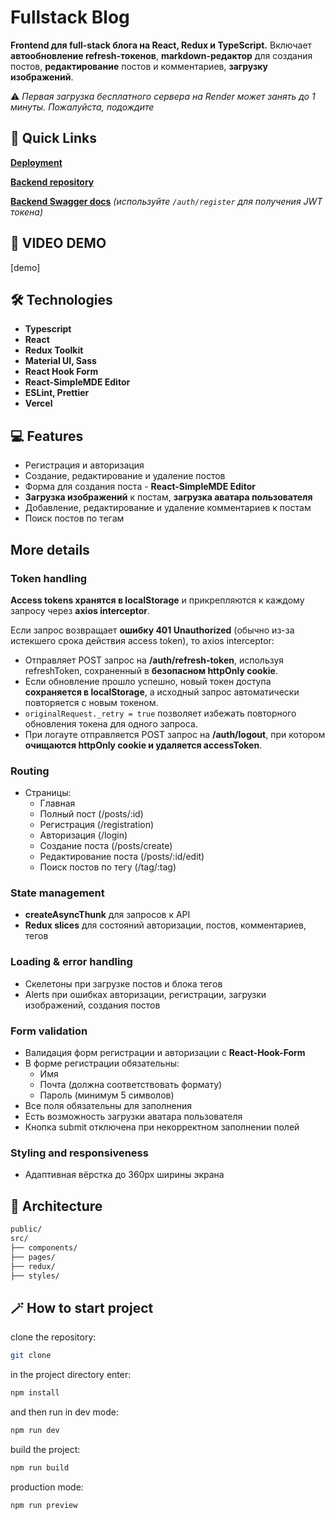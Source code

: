 # Fullstack Blog

**Frontend для full-stack блога на React, Redux и TypeScript.** Включает **автообновление refresh-токенов**, **markdown-редактор** для создания постов, **редактирование** постов и комментариев, **загрузку изображений**.

⚠️ _Первая загрузка бесплатного сервера на Render может занять до 1 минуты. Пожалуйста, подождите_

## 🔗 Quick Links

[**Deployment**](https://blog-frontend-rho-bice.vercel.app/)

[**Backend repository**](https://github.com/TatyanaZakiryanova/blog-backend-prisma)

[**Backend Swagger docs**](https://blog-backend-prisma-sv62.onrender.com/api-docs/) _(используйте `/auth/register` для получения JWT токена)_

## 🎥 VIDEO DEMO

[demo]

## 🛠️ Technologies

- **Typescript**
- **React**
- **Redux Toolkit**
- **Material UI, Sass**
- **React Hook Form**
- **React-SimpleMDE Editor**
- **ESLint, Prettier**
- **Vercel**

## 💻 Features

- Регистрация и авторизация
- Создание, редактирование и удаление постов
- Форма для создания поста - **React-SimpleMDE Editor**
- **Загрузка изображений** к постам, **загрузка аватара пользователя**
- Добавление, редактирование и удаление комментариев к постам
- Поиск постов по тегам

## More details

### Token handling

**Access tokens хранятся в localStorage** и прикрепляются к каждому запросу через **axios interceptor**.

Если запрос возвращает **ошибку 401 Unauthorized** (обычно из-за истекшего срока действия access token), то axios interceptor:

- Отправляет POST запрос на **/auth/refresh-token**, используя refreshToken, сохраненный в **безопасном httpOnly cookie**.
- Если обновление прошло успешно, новый токен доступа **сохраняется в localStorage**, а исходный запрос автоматически повторяется с новым токеном.
- `originalRequest._retry = true` позволяет избежать повторного обновления токена для одного запроса.
- При логауте отправляется POST запрос на **/auth/logout**, при котором **очищаются httpOnly cookie и удаляется accessToken**.

### Routing

- Страницы:
  - Главная
  - Полный пост (/posts/:id)
  - Регистрация (/registration)
  - Авторизация (/login)
  - Создание поста (/posts/create)
  - Редактирование поста (/posts/:id/edit)
  - Поиск постов по тегу (/tag/:tag)

### State management

- **createAsyncThunk** для запросов к API
- **Redux slices** для состояний авторизации, постов, комментариев, тегов

### Loading & error handling

- Скелетоны при загрузке постов и блока тегов
- Alerts при ошибках авторизации, регистрации, загрузки изображений, создания постов

### Form validation

- Валидация форм регистрации и авторизации с **React-Hook-Form**
- В форме регистрации обязательны:
  - Имя
  - Почта (должна соответствовать формату)
  - Пароль (минимум 5 символов)
- Все поля обязательны для заполнения
- Есть возможность загрузки аватара пользователя
- Кнопка submit отключена при некорректном заполнении полей

### Styling and responsiveness

- Адаптивная вёрстка до 360px ширины экрана

## 📁 Architecture

```bash
public/
src/
├── components/
├── pages/
├── redux/
├── styles/
```

## 🪄 How to start project

clone the repository:

```bash
git clone
```

in the project directory enter:

```bash
npm install
```

and then run in dev mode:

```bash
npm run dev
```

build the project:

```bash
npm run build
```

production mode:

```bash
npm run preview
```
